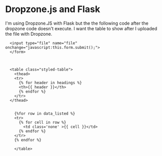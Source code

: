 
# Dropzone.js and Flask

I'm using Dropzone.JS with Flask but the the following code after the dropzone code doesn't execute. I want the table to show after I uploaded the file with Dropzone.
      <form action="/upload" method="post" class="dropzone" enctype="multipart/form-data">

      <input type="file" name="file" onchange="javascript:this.form.submit();">
      </form>


      
      <table class="styled-table">
        <thead>
        <tr>
          {% for header in headings %}
          <th>{{ header }}</th>
          {% endfor %}
        </tr>
      </thead>
    
    
        {%for row in data_listed %}
        <tr>
          {% for cell in row %}
            <td class='none' >{{ cell }}</td>
          {% endfor %}
        </tr>
        {% endfor %}
    
        </table>


        
